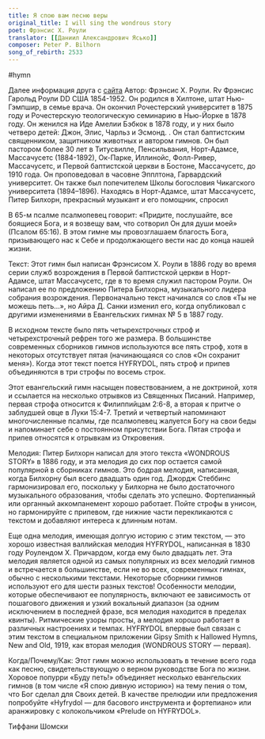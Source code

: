 ```yaml
---
title: Я спою вам песню веры
original_title: I will sing the wondrous story
poet: Фрэнсис Х. Роули
translator: [[Даниил Александрович Ясько]]
composer: Peter P. Bilhorn
song_of_rebirth: 2533
---
```


#hymn

Далее информация друга с [сайта](https://hymnary.org/text/i_will_sing_the_wondrous_story_of_the)
Автор: Фрэнсис Х. Роули.
Rv Фрэнсис Гарольд Роули DD США 1854-1952. Он родился в Хилтоне, штат Нью-Гэмпшир, в семье врача. Он окончил Рочестерский университет в 1875 году и Рочестерскую теологическую семинарию в Нью-Йорке в 1878 году. Он женился на Иде Амелии Бэбкок в 1878 году, и у них было четверо детей: Джон, Элис, Чарльз и Эсмонд. . Он стал баптистским священником, защитником животных и автором гимнов. Он был пастором более 30 лет в Титусвилле, Пенсильвания, Норт-Адамсе, Массачусетс (1884-1892), Ок-Парке, Иллинойс, Фолл-Ривер, Массачусетс, и Первой баптистской церкви в Бостоне, Массачусетс, до 1910 года. Он проповедовал в часовне Эпплтона, Гарвардский университет. Он также был попечителем Школы богословия Чикагского университета (1894–1896). Находясь в Норт-Адамсе, штат Массачусетс, Питер Билхорн, прекрасный музыкант и его помощник, спросил

В 65-м псалме псалмопевец говорит: «Придите, послушайте, все боящиеся Бога, и я возвещу вам, что сотворил Он для души моей» (Псалом 65:16). В этом гимне мы провозглашаем благость Бога, призывающего нас к Себе и продолжающего вести нас до конца нашей жизни.

Текст:
Этот гимн был написан Фрэнсисом Х. Роули в 1886 году во время серии служб возрождения в Первой баптистской церкви в Норт-Адамсе, штат Массачусетс, где в то время служил пастором Роули. Он написал ее по предложению Питера Билхорна, музыкального лидера собрания возрождения. Первоначально текст начинался со слов «Ты не можешь петь…», но Айра Д. Санки изменил его, когда опубликовал с другими изменениями в Евангельских гимнах № 5 в 1887 году.

В исходном тексте было пять четырехстрочных строф и четырехстрочный рефрен того же размера. В большинстве современных сборников гимнов используются все пять строф, хотя в некоторых отсутствует пятая (начинающаяся со слов «Он сохранит меня»). Когда этот текст поется HYFRYDOL, пять строф и припев объединяются в три строфы по восемь строк.

Этот евангельский гимн насыщен повествованием, а не доктриной, хотя и ссылается на несколько отрывков из Священных Писаний. Например, первая строфа относится к Филиппийцам 2:6-8, а вторая к притче о заблудшей овце в Луки 15:4-7. Третий и четвертый напоминают многочисленные псалмы, где псалмопевец жалуется Богу на свои беды и напоминает себе о постоянном присутствии Бога. Пятая строфа и припев относятся к отрывкам из Откровения.

Мелодия:
Питер Билхорн написал для этого текста «WONDROUS STORY» в 1886 году, и эта мелодия до сих пор остается самой популярной в сборниках гимнов. Это бодрая мелодия, написанная, когда Билхорну был всего двадцать один год. Джордж Стеббинс гармонизировал его, поскольку у Билхорна не было достаточного музыкального образования, чтобы сделать это успешно. Фортепианный или органный аккомпанемент хорошо работает. Пойте строфы в унисон, но гармонируйте с припевом, где нижние части перекликаются с текстом и добавляют интереса к длинным нотам.

Еще одна мелодия, имеющая долгую историю с этим текстом, — это хорошо известная валлийская мелодия HYFRYDOL, написанная в 1830 году Роулендом Х. Причардом, когда ему было двадцать лет. Эта мелодия является одной из самых популярных из всех мелодий гимнов и встречается в большинстве, если не во всех, современных гимнах, обычно с несколькими текстами. Некоторые сборники гимнов используют его для шести разных текстов! Особенности мелодии, которые обеспечивают ее популярность, включают ее зависимость от пошагового движения и узкий вокальный диапазон (за одним исключением в последней фразе, вся мелодия находится в пределах квинты). Ритмические узоры просты, а мелодия хорошо работает в различных настроениях и темпах. HYFRYDOL впервые был связан с этим текстом в специальном приложении Gipsy Smith к Hallowed Hymns, New and Old, 1919, как вторая мелодия (WONDROUS STORY — первая).

Когда/Почему/Как:
Этот гимн можно использовать в течение всего года как песню, свидетельствующую о верном руководстве Бога по жизни. Хоровое попурри «Буду петь!» объединяет несколько евангельских гимнов (в том числе «Я спою дивную историю») на тему пения о том, что Бог сделал для Своих детей. В качестве прелюдии или предложения попробуйте «Hyfrydol — для басового инструмента и фортепиано» или аранжировку с колокольчиком «Prelude on HYFRYDOL».

Тиффани Шомски
